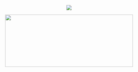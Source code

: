<p align="center">
  <a href="https://skillicons.dev">
    <img src="https://skillicons.dev/icons?i=react,css,js,jest,nextjs,java,ts,nodejs,tailwind&perline=3" />
  </a>
</p>
<div align="center">
  <img width="400em" height="165em" src="https://github-readme-stats.vercel.app/api/top-langs/?username=felpssdev&layout=compact&langs_count=7&theme=transparent"/>
 </div>

